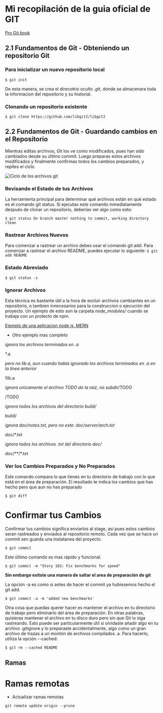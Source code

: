 # Mi recopilación de la guia oficial de GIT 

[Pro Git book](https://git-scm.com/book/es/v2)

## 2.1 Fundamentos de Git - Obteniendo un repositorio Git

### Para inicializar un nuevo repositorio local 

 `$ git init`  

De esta manera, se crea el direcotrio oculto *.git*, donde se almacenara toda la informacion del repositorio y su historial.  

### Clonando un repositorio existente

`$ git clone https://github.com/libgit2/libgit2`

## 2.2 Fundamentos de Git - Guardando cambios en el Repositorio

Mientras editas archivos, Git los ve como modificados, pues han sido cambiados desde su último commit. Luego preparas estos archivos modificados y finalmente confirmas todos los cambios preparados, y repites el ciclo.

![Ciclo de los archivos git](https://git-scm.com/book/en/v2/images/lifecycle.png)

### Revisando el Estado de tus Archivos

La herramienta principal para determinar qué archivos están en qué estado es el comando git status. Si ejecutas este comando inmediatamente después de clonar un repositorio, deberías ver algo como esto:

`$ git status
On branch master
nothing to commit, working directory clean`

### Rastrear Archivos Nuevos

Para comenzar a rastrear un archivo debes usar el comando git add. Para comenzar a rastrear el archivo README, puedes ejecutar lo siguiente:
`$ git add README`

### Estado Abreviado

`$ git status -s`

### Ignorar Archivos

Esta técnica es bastante útil a la hora de excluir archivos cambiantes en un repositorio, o tambien innecesarios para la construccion o ejecución del proyecto.
Un ejemplo de esto son la carpeta *node_modules/* cuando se trabaja con un protecto de npm.

[Ejemplo de una aplicacion node js, MERN ](https://github.com/santiquinterog/PageTour-ReactApp/blob/master/.gitignore)

- Otro ejemplo mas completo 

*ignora los archivos terminados en .a*

*.a

*pero no lib.a, aun cuando había ignorado los archivos terminados en .a en la línea anterior*

!lib.a

*ignora unicamente el archivo TODO de la raiz, no subdir/TODO*

/TODO

*ignora todos los archivos del directorio build/*

build/

*ignora doc/notes.txt, pero no este: doc/server/arch.txt*

doc/*.txt

*ignora todos los archivos .txt del directorio doc/*

doc/**/*.txt

### Ver los Cambios Preparados y No Preparados

Este comando compara lo que tienes en tu directorio de trabajo con lo que está en el área de preparación. El resultado te indica los cambios que has hecho pero que aun no has preparado


`$ git diff`

# Confirmar tus Cambios

Confirmar tus cambios significa enviarlos al stage, asi pues estos cambios seran rastreados y enviados al repositorio remoto.
Cada vez que se hace un commit sen guarda una instatanea del proyecto.

`$ git commit`

Este último comando es mas rápido y funcional.

`$ git commit -m "Story 182: Fix benchmarks for speed"`

**Sin embargo exitste una manera de saltar el area de preparación de git**

La opción -a es como si antes de hacer el commit ya hubiesemos hecho el git add.

`$ git commit -a -m 'added new benchmarks'`

Otra cosa que puedas querer hacer es mantener el archivo en tu directorio de trabajo pero eliminarlo del área de preparación. En otras palabras, quisieras mantener el archivo en tu disco duro pero sin que Git lo siga rastreando. Esto puede ser particularmente útil si olvidaste añadir algo en tu archivo .gitignore y lo preparaste accidentalmente, algo como un gran archivo de trazas a un montón de archivos compilados .a. Para hacerlo, utiliza la opción --cached:

`$ git rm --cached README`

## Ramas

# Ramas remotas

- Actualizar ramas remotas

`git remote update origin --prune`



